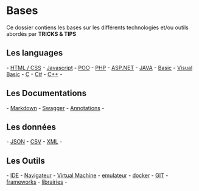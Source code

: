 # Bases

Ce dossier contiens les bases sur les différents technologies et/ou outils abordés par **TRICKS & TIPS**

## Les languages

 \- [HTML / CSS](html-css.md)
 \- [Javascript](javascript.md)
 \- [POO](poo.md)
 \- [PHP](php.md)
 \- [ASP.NET](aspdotnet.md)
 \- [JAVA](java.md)
 \- [Basic](basic.md)
 \- [Visual Basic](vb.md)
 \- [C](c.md)
 \- [C#](csharp.md)
 \- [C++](cpp.md) -

## Les Documentations

 \- [Markdown](markdown.md)
 \- [Swagger](swagger.md)
 \- [Annotations](annotation.md) -

 ## Les données
 \- [JSON](json.md)
 \- [CSV](csv.md)
 \- [XML](xml.md) -

## Les Outils
 \- [IDE](ide.md)
 \- [Navigateur](navigator.md)
 \- [Virtual Machine](vm.md)
 \- [emulateur](emulator.md)
 \- [docker](docker.md)
 \- [GIT](git.md)
 \- [frameworks](framework.md)
 \- [librairies](library.md) -

